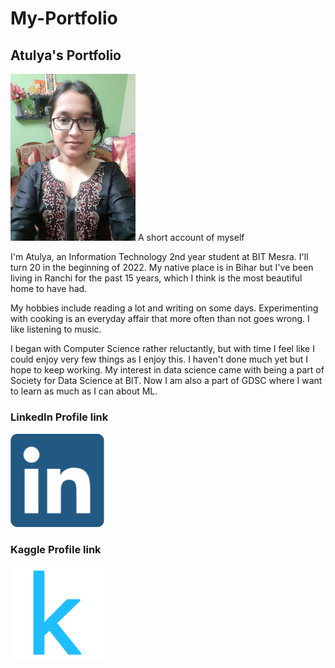 # My-Portfolio
## Atulya's Portfolio
<img src="https://github.com/atulya282/My-Portfolio/blob/main/20191027_195409.jpg" alt="" width="200"/>
A short account of myself <br />

I'm Atulya, an Information Technology 2nd year student at BIT Mesra. I'll turn 20 in the beginning of 2022. My native place is in Bihar but I've been living in Ranchi for the past 15 years, which I think is the most beautiful home to have had.  <br /> 

My hobbies include reading a lot and writing on some days. Experimenting with cooking is an everyday affair that more often than not goes wrong. I like listening to  music.<br />

I began with Computer Science rather reluctantly, but with time I feel like I could enjoy very few things as I enjoy this. I haven't done much yet but I hope to keep working. My interest in data science came with being a part of Society for Data Science at BIT. Now I am also a part of GDSC where I want to learn as much as I can about ML.<br />

### LinkedIn Profile link 
<a href="https://www.linkedin.com/in/atulya-singh-9a90b6216/">
<img src="https://github.com/atulya282/My-Portfolio/blob/main/Linkedin-Logo-Png-Transparent-Background.png" alt="" width="150"/>
</a>


### Kaggle Profile link
<a href="https://www.kaggle.com/atulyasingh0282">
<img src="https://github.com/atulya282/My-Portfolio/blob/main/4844503.png" alt="" width="150"/>
</a>


